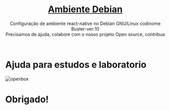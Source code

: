 <h1 align="center">
    <a href="https://shadowruge.github.io/ambiente_debian.io/">Ambiente Debian</a>
</h1>
<p align="center">Configuração de ambiente react-native no Debian GNU/Linux codinome Buster-ver:10<br />
Precisamos de ajuda, colabore com o nosso projeto Open source,
contribua </p><br />

# Ajuda para estudos e laboratorio

![openbox](https://user-images.githubusercontent.com/20734038/143509108-dff83ac0-aa78-4219-98a5-b76a91b1cd98.png)

# Obrigado!
